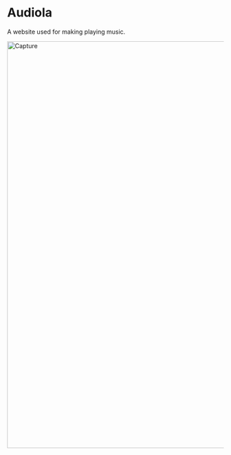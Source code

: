 # Audiola
A website used for making playing music.


<img width="947" alt="Capture" src="https://github.com/AbhirupBasu-18/Audiola/assets/83392577/761559b9-18e9-450b-ab7e-466356aa705f">

